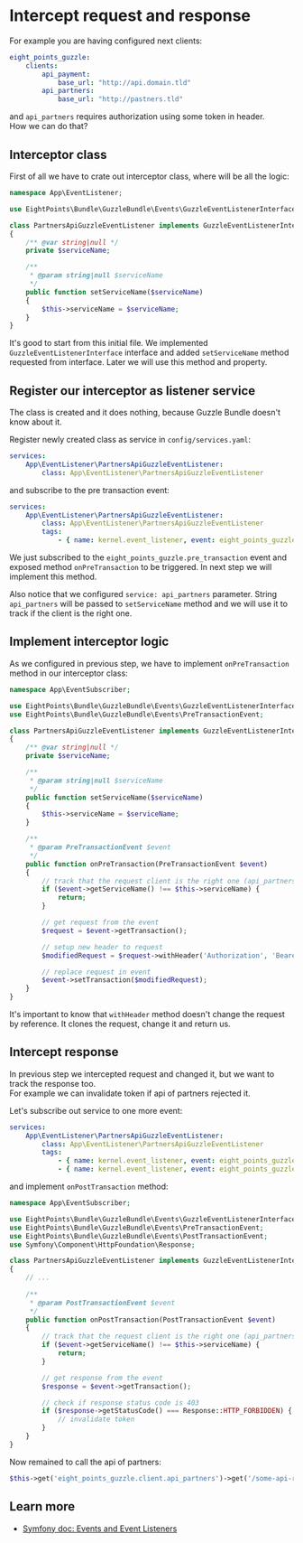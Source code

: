 # Intercept request and response

For example you are having configured next clients:

```yaml
eight_points_guzzle:
    clients:
        api_payment:
            base_url: "http://api.domain.tld"
        api_partners:
            base_url: "http://pastners.tld"
```

and `api_partners` requires authorization using some token in header.  
How we can do that?

## Interceptor class

First of all we have to crate out interceptor class, where will be all the logic:

```php
namespace App\EventListener;

use EightPoints\Bundle\GuzzleBundle\Events\GuzzleEventListenerInterface;

class PartnersApiGuzzleEventListener implements GuzzleEventListenerInterface
{
    /** @var string|null */
    private $serviceName;

    /**
     * @param string|null $serviceName
     */
    public function setServiceName($serviceName)
    {
        $this->serviceName = $serviceName;
    }
}
```

It's good to start from this initial file. We implemented `GuzzleEventListenerInterface` interface and added `setServiceName` method requested from interface.
Later we will use this method and property.

## Register our interceptor as listener service

The class is created and it does nothing, because Guzzle Bundle doesn't know about it.

Register newly created class as service in `config/services.yaml`:

```yaml
services:
    App\EventListener\PartnersApiGuzzleEventListener:
        class: App\EventListener\PartnersApiGuzzleEventListener
```

and subscribe to the pre transaction event:

```yaml
services:
    App\EventListener\PartnersApiGuzzleEventListener:
        class: App\EventListener\PartnersApiGuzzleEventListener
        tags:
            - { name: kernel.event_listener, event: eight_points_guzzle.pre_transaction, method: onPreTransaction, service: api_partners }
```

We just subscribed to the `eight_points_guzzle.pre_transaction` event and exposed method `onPreTransaction` to be triggered. In next step we will implement this method.

Also notice that we configured `service: api_partners` parameter. String `api_partners` will be passed to `setServiceName` method and we will use it to track if the client is the right one.

## Implement interceptor logic

As we configured in previous step, we have to implement `onPreTransaction` method in our interceptor class:

```php
namespace App\EventSubscriber;

use EightPoints\Bundle\GuzzleBundle\Events\GuzzleEventListenerInterface;
use EightPoints\Bundle\GuzzleBundle\Events\PreTransactionEvent;

class PartnersApiGuzzleEventListener implements GuzzleEventListenerInterface
{
    /** @var string|null */
    private $serviceName;

    /**
     * @param string|null $serviceName
     */
    public function setServiceName($serviceName)
    {
        $this->serviceName = $serviceName;
    }

    /**
     * @param PreTransactionEvent $event
     */
    public function onPreTransaction(PreTransactionEvent $event)
    {
        // track that the request client is the right one (api_partners in our case)
        if ($event->getServiceName() !== $this->serviceName) {
            return;
        }

        // get request from the event
        $request = $event->getTransaction();

        // setup new header to request
        $modifiedRequest = $request->withHeader('Authorization', 'Bearer longLongLongToken');

        // replace request in event
        $event->setTransaction($modifiedRequest);
    }
}
```

It's important to know that `withHeader` method doesn't change the request by reference.
It clones the request, change it and return us.

## Intercept response

In previous step we intercepted request and changed it, but we want to track the response too.  
For example we can invalidate token if api of partners rejected it.

Let's subscribe out service to one more event:

```yaml
services:
    App\EventListener\PartnersApiGuzzleEventListener:
        class: App\EventListener\PartnersApiGuzzleEventListener
        tags:
            - { name: kernel.event_listener, event: eight_points_guzzle.pre_transaction, method: onPreTransaction, service: api_partners }
            - { name: kernel.event_listener, event: eight_points_guzzle.post_transaction, method: onPostTransaction, service: api_partners }
```

and implement `onPostTransaction` method:

```php
namespace App\EventSubscriber;

use EightPoints\Bundle\GuzzleBundle\Events\GuzzleEventListenerInterface;
use EightPoints\Bundle\GuzzleBundle\Events\PreTransactionEvent;
use EightPoints\Bundle\GuzzleBundle\Events\PostTransactionEvent;
use Symfony\Component\HttpFoundation\Response;

class PartnersApiGuzzleEventListener implements GuzzleEventListenerInterface
{
    // ...
    
    /**
     * @param PostTransactionEvent $event
     */
    public function onPostTransaction(PostTransactionEvent $event)
    {
        // track that the request client is the right one (api_partners in our case)
        if ($event->getServiceName() !== $this->serviceName) {
            return;
        }

        // get response from the event
        $response = $event->getTransaction();

        // check if response status code is 403
        if ($response->getStatusCode() === Response::HTTP_FORBIDDEN) {
            // invalidate token
        }
    }
}
```

Now remained to call the api of partners:

```php
$this->get('eight_points_guzzle.client.api_partners')->get('/some-api-route')
```

## Learn more
- [Symfony doc: Events and Event Listeners][1]

[1]: https://symfony.com/doc/current/event_dispatcher.html
